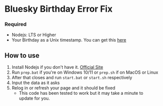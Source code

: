 # Bluesky Birthday Error Fix

### Required

- Nodejs: LTS or Higher
- Your Birthday as a Unix timestamp. You can get this [here](https://www.unixtimestamp.com/)

## How to use

1. Install Nodejs if you don't have it. [Official Site](https://nodejs.org)
2. Run `prep.bat` if you're on Windows 10/11 or `prep.sh` if on MacOS or Linux
3. After that closes and run `start.bat` or `start.sh` respectively
4. Input the data as it asks
5. Relog in or refresh your page and it should be fixed
   - This code has been tested to work but it may take a minute to update for you.
